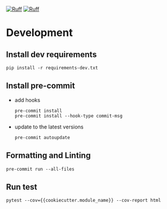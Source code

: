 [![Ruff](https://img.shields.io/endpoint?url=https://raw.githubusercontent.com/astral-sh/ruff/main/assets/badge/v2.json)](https://github.com/astral-sh/ruff)
[![Ruff](https://img.shields.io/endpoint?url=https://raw.githubusercontent.com/astral-sh/ruff/main/assets/badge/format.json)](https://github.com/astral-sh/ruff_format)

# Development

## Install dev requirements
```shell
pip install -r requirements-dev.txt
```

## Install pre-commit
- add hooks
  ```shell
  pre-commit install
  pre-commit install --hook-type commit-msg
  ```
- update to the latest versions
  ```shell
  pre-commit autoupdate
  ```

## Formatting and Linting
```shell
pre-commit run --all-files
```

## Run test
```shell
pytest --cov={{cookiecutter.module_name}} --cov-report html
```
